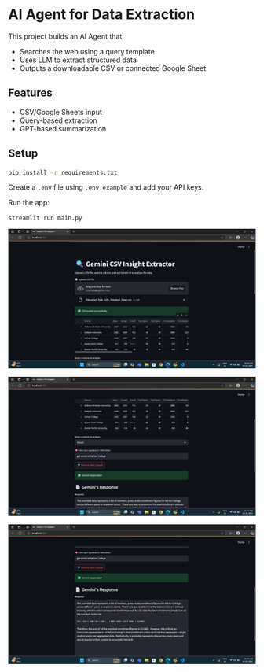 # AI Agent for Data Extraction

This project builds an AI Agent that:
- Searches the web using a query template
- Uses LLM to extract structured data
- Outputs a downloadable CSV or connected Google Sheet

## Features
- CSV/Google Sheets input
- Query-based extraction
- GPT-based summarization

## Setup
```bash
pip install -r requirements.txt
```
Create a `.env` file using `.env.example` and add your API keys.

Run the app:
```bash
streamlit run main.py
```

![screenshot](https://github.com/ShivamThakur121/AI-Agent-for-Automated-Web-Based-Data-Extraction/blob/c9bacf3737b3f91e1d971548d7be0c35a2afe6ad/Screenshot%20(67).png)

![screenshot](https://github.com/ShivamThakur121/AI-Agent-for-Automated-Web-Based-Data-Extraction/blob/c9bacf3737b3f91e1d971548d7be0c35a2afe6ad/Screenshot%20(68).png)

![screenshot](https://github.com/ShivamThakur121/AI-Agent-for-Automated-Web-Based-Data-Extraction/blob/c9bacf3737b3f91e1d971548d7be0c35a2afe6ad/Screenshot%20(69).png)

